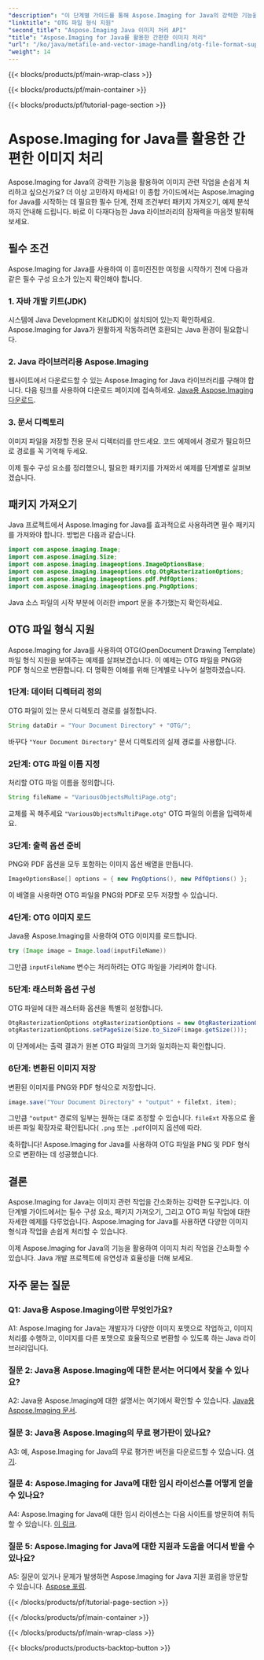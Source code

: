 ```yaml
---
"description": "이 단계별 가이드를 통해 Aspose.Imaging for Java의 강력한 기능을 활용하는 방법을 알아보세요. 이미지 처리를 손쉽게 최적화해 보세요."
"linktitle": "OTG 파일 형식 지원"
"second_title": "Aspose.Imaging Java 이미지 처리 API"
"title": "Aspose.Imaging for Java를 활용한 간편한 이미지 처리"
"url": "/ko/java/metafile-and-vector-image-handling/otg-file-format-support/"
"weight": 14
---
```


{{< blocks/products/pf/main-wrap-class >}}

{{< blocks/products/pf/main-container >}}

{{< blocks/products/pf/tutorial-page-section >}}

# Aspose.Imaging for Java를 활용한 간편한 이미지 처리

Aspose.Imaging for Java의 강력한 기능을 활용하여 이미지 관련 작업을 손쉽게 처리하고 싶으신가요? 더 이상 고민하지 마세요! 이 종합 가이드에서는 Aspose.Imaging for Java를 시작하는 데 필요한 필수 단계, 전제 조건부터 패키지 가져오기, 예제 분석까지 안내해 드립니다. 바로 이 다재다능한 Java 라이브러리의 잠재력을 마음껏 발휘해 보세요.

## 필수 조건

Aspose.Imaging for Java를 사용하여 이 흥미진진한 여정을 시작하기 전에 다음과 같은 필수 구성 요소가 있는지 확인해야 합니다.

### 1. 자바 개발 키트(JDK)

시스템에 Java Development Kit(JDK)이 설치되어 있는지 확인하세요. Aspose.Imaging for Java가 원활하게 작동하려면 호환되는 Java 환경이 필요합니다.

### 2. Java 라이브러리용 Aspose.Imaging

웹사이트에서 다운로드할 수 있는 Aspose.Imaging for Java 라이브러리를 구해야 합니다. 다음 링크를 사용하여 다운로드 페이지에 접속하세요. [Java용 Aspose.Imaging 다운로드](https://releases.aspose.com/imaging/java/).

### 3. 문서 디렉토리

이미지 파일을 저장할 전용 문서 디렉터리를 만드세요. 코드 예제에서 경로가 필요하므로 경로를 꼭 기억해 두세요.

이제 필수 구성 요소를 정리했으니, 필요한 패키지를 가져와서 예제를 단계별로 살펴보겠습니다.

## 패키지 가져오기

Java 프로젝트에서 Aspose.Imaging for Java를 효과적으로 사용하려면 필수 패키지를 가져와야 합니다. 방법은 다음과 같습니다.

```java
import com.aspose.imaging.Image;
import com.aspose.imaging.Size;
import com.aspose.imaging.imageoptions.ImageOptionsBase;
import com.aspose.imaging.imageoptions.otg.OtgRasterizationOptions;
import com.aspose.imaging.imageoptions.pdf.PdfOptions;
import com.aspose.imaging.imageoptions.png.PngOptions;
```

Java 소스 파일의 시작 부분에 이러한 import 문을 추가했는지 확인하세요.

## OTG 파일 형식 지원

Aspose.Imaging for Java를 사용하여 OTG(OpenDocument Drawing Template) 파일 형식 지원을 보여주는 예제를 살펴보겠습니다. 이 예제는 OTG 파일을 PNG와 PDF 형식으로 변환합니다. 더 명확한 이해를 위해 단계별로 나누어 설명하겠습니다.

### 1단계: 데이터 디렉터리 정의

OTG 파일이 있는 문서 디렉토리 경로를 설정합니다.

```java
String dataDir = "Your Document Directory" + "OTG/";
```

바꾸다 `"Your Document Directory"` 문서 디렉토리의 실제 경로를 사용합니다.

### 2단계: OTG 파일 이름 지정

처리할 OTG 파일 이름을 정의합니다.

```java
String fileName = "VariousObjectsMultiPage.otg";
```

교체를 꼭 해주세요 `"VariousObjectsMultiPage.otg"` OTG 파일의 이름을 입력하세요.

### 3단계: 출력 옵션 준비

PNG와 PDF 옵션을 모두 포함하는 이미지 옵션 배열을 만듭니다.

```java
ImageOptionsBase[] options = { new PngOptions(), new PdfOptions() };
```

이 배열을 사용하면 OTG 파일을 PNG와 PDF로 모두 저장할 수 있습니다.

### 4단계: OTG 이미지 로드

Java용 Aspose.Imaging을 사용하여 OTG 이미지를 로드합니다.

```java
try (Image image = Image.load(inputFileName))
```

그만큼 `inputFileName` 변수는 처리하려는 OTG 파일을 가리켜야 합니다.

### 5단계: 래스터화 옵션 구성

OTG 파일에 대한 래스터화 옵션을 특별히 설정합니다.

```java
OtgRasterizationOptions otgRasterizationOptions = new OtgRasterizationOptions();
otgRasterizationOptions.setPageSize(Size.to_SizeF(image.getSize()));
```

이 단계에서는 출력 결과가 원본 OTG 파일의 크기와 일치하는지 확인합니다.

### 6단계: 변환된 이미지 저장

변환된 이미지를 PNG와 PDF 형식으로 저장합니다.

```java
image.save("Your Document Directory" + "output" + fileExt, item);
```

그만큼 `"output"` 경로의 일부는 원하는 대로 조정할 수 있습니다. `fileExt` 자동으로 올바른 파일 확장자로 확인됩니다( `.png` 또는 `.pdf`이미지 옵션에 따라.

축하합니다! Aspose.Imaging for Java를 사용하여 OTG 파일을 PNG 및 PDF 형식으로 변환하는 데 성공했습니다.

## 결론

Aspose.Imaging for Java는 이미지 관련 작업을 간소화하는 강력한 도구입니다. 이 단계별 가이드에서는 필수 구성 요소, 패키지 가져오기, 그리고 OTG 파일 작업에 대한 자세한 예제를 다루었습니다. Aspose.Imaging for Java를 사용하면 다양한 이미지 형식과 작업을 손쉽게 처리할 수 있습니다.

이제 Aspose.Imaging for Java의 기능을 활용하여 이미지 처리 작업을 간소화할 수 있습니다. Java 개발 프로젝트에 유연성과 효율성을 더해 보세요.

## 자주 묻는 질문

### Q1: Java용 Aspose.Imaging이란 무엇인가요?

A1: Aspose.Imaging for Java는 개발자가 다양한 이미지 포맷으로 작업하고, 이미지 처리를 수행하고, 이미지를 다른 포맷으로 효율적으로 변환할 수 있도록 하는 Java 라이브러리입니다.

### 질문 2: Java용 Aspose.Imaging에 대한 문서는 어디에서 찾을 수 있나요?

A2: Java용 Aspose.Imaging에 대한 설명서는 여기에서 확인할 수 있습니다. [Java용 Aspose.Imaging 문서](https://reference.aspose.com/imaging/java/).

### 질문 3: Java용 Aspose.Imaging의 무료 평가판이 있나요?

A3: 예, Aspose.Imaging for Java의 무료 평가판 버전을 다운로드할 수 있습니다. [여기](https://releases.aspose.com/).

### 질문 4: Aspose.Imaging for Java에 대한 임시 라이선스를 어떻게 얻을 수 있나요?

A4: Aspose.Imaging for Java에 대한 임시 라이센스는 다음 사이트를 방문하여 취득할 수 있습니다. [이 링크](https://purchase.aspose.com/temporary-license/).

### 질문 5: Aspose.Imaging for Java에 대한 지원과 도움을 어디서 받을 수 있나요?

A5: 질문이 있거나 문제가 발생하면 Aspose.Imaging for Java 지원 포럼을 방문할 수 있습니다. [Aspose 포럼](https://forum.aspose.com/).

{{< /blocks/products/pf/tutorial-page-section >}}

{{< /blocks/products/pf/main-container >}}

{{< /blocks/products/pf/main-wrap-class >}}

{{< blocks/products/products-backtop-button >}}